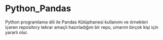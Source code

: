 # Python_Pandas
Python programlama dili ile Pandas Kütüphanesi kullanımı ve örnekleri içeren repository
tekrar amaçlı hazırladığım bir repo, umarım  birçok kişi için yararlı olur.
